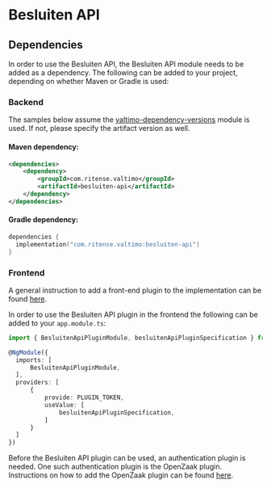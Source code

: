# Besluiten API

## Dependencies

In order to use the Besluiten API, the Besluiten API module needs to be added as a dependency. The following can be added to your project, depending on whether Maven or Gradle is used:

### Backend

The samples below assume the [valtimo-dependency-versions](../core/valtimo-dependency-versions.md) module is used. If not, please specify the artifact version as well.

#### Maven dependency:

```xml
<dependencies>
    <dependency>
        <groupId>com.ritense.valtimo</groupId>
        <artifactId>besluiten-api</artifactId>
    </dependency>
</dependencies>
```

#### Gradle dependency:

```kotlin
dependencies {
  implementation("com.ritense.valtimo:besluiten-api")
}
```

### Frontend

A general instruction to add a front-end plugin to the implementation can be found [here](../core/plugin.md#adding-a-front-end-plugin-to-the-implementation).

In order to use the Besluiten API plugin in the frontend the following can be added to your `app.module.ts`:

```typescript
import { BesluitenApiPluginModule, besluitenApiPluginSpecification } from '@valtimo/plugin';

@NgModule({
  imports: [
      BesluitenApiPluginModule,
  ],
  providers: [
      {
          provide: PLUGIN_TOKEN,
          useValue: [
              besluitenApiPluginSpecification,
          ]
      }
  ]
})
```

Before the Besluiten API plugin can be used, an authentication plugin is needed. One such authentication plugin is the OpenZaak plugin. Instructions on how to add the OpenZaak plugin can be found [here](broken-reference).
